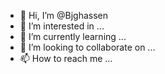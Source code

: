 - 👋 Hi, I’m @Bjghassen
- 👀 I’m interested in ...
- 🌱 I’m currently learning ...
- 💞️ I’m looking to collaborate on ...
- 📫 How to reach me ...

<!---
Bjghassen/Bjghassen is a ✨ special ✨ repository because its `README.md` (this file) appears on your GitHub profile.
You can click the Preview link to take a look at your changes.
--->

